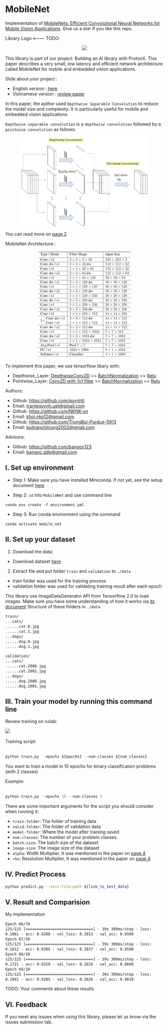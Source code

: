# MobileNet 
Implementation of [MobileNets: Efficient Convolutional Neural Networks for Mobile Vision Applications](https://arxiv.org/abs/1704.04861). Give us a star if you like this repo.

Library Logo <--- TODO:

<p align="center">
    <img src='https://storage.googleapis.com/protonx-cloud-storage/transformer/protonx-transf.png' width=200 class="center">
</p>

This library is part of our project: Building an AI library with ProtonX. This paper describes a very small, low latency and efficient network architecture called MobileNet for mobile and embedded vision applications.

Slide about your project : 
+ English version : <a href="https://towardsdatascience.com/review-mobilenetv1-depthwise-separable-convolution-light-weight-model-a382df364b69">here</a>
+ Vietnamese version : <a href="https://docs.google.com/document/d/1mA3SaEipchu4OIyhdOe_IbeDHuhqfOlrHLj-OL7LiAI/edit">review paper</a>


In this paper, the author used `Depthwise Separable Convolution` to reduce the model size and complexity. It is particularly useful for mobile and embedded vision applications

`Depthwise separable convolution` is a `depthwise convolution` followed by a `pointwise convolution` as follows:
<p align="center">
    <img src='figures/DepthwiseSeparableConvolution.png' width=400 class="center">
</p>

You can read more on [page 2](https://arxiv.org/pdf/1704.04861.pdf)

MobileNet Architecture :


<p align="center">
    <img src='figures/architecture.png' width=300 class="center">
</p>

To implement this paper, we use tensorflow libary with:
- Depthwise_Layer: [DepthwiseConv2D](https://www.tensorflow.org/api_docs/python/tf/keras/layers/DepthwiseConv2D) >> [BatchNormalization](https://keras.io/api/layers/normalization_layers/batch_normalization/) >> [Relu](https://keras.io/api/layers/activations/#relu-function)
- Pointwise_Layer: [Conv2D with 1x1 filter](https://www.tensorflow.org/api_docs/python/tf/keras/layers/Conv2D) >> [BatchNormalization](https://keras.io/api/layers/normalization_layers/batch_normalization/) >> [Relu](https://keras.io/api/layers/activations/#relu-function)


Authors:
- Github: https://github.com/quynhtl 
- Email: tranlequynh.uet@gmail.com 
- Github: https://github.com/NKNK-vn 
- Email: khoi.nkn12@gmail.com
- Github: https://github.com/TrungBui-Purdue-5913
- Email: buitranchitrung2002@gmail.com

Advisors:
- Github: https://github.com/bangoc123
- Email: bangoc.gdg@gmail.com

## I.  Set up environment
- Step 1: Make sure you have installed Miniconda. If not yet, see the setup document <a href="https://docs.conda.io/en/latest/miniconda.html">here</a>


- Step 2: `cd` into `MobileNet` and use command line
```
conda env create -f environment.yml
```

- Step 3: Run conda environment using the command

```
conda activate mobile_net
``` 

## II.  Set up your dataset

<!-- - Guide user how to download your data and set the data pipeline  -->
1. Download the data:
- Download dataset [here](https://storage.googleapis.com/mledu-datasets/cats_and_dogs_filtered.zip)
2. Extract file and put folder ```train``` and ```validation``` to ```./data``` 
- train folder was used for the training process
- validation folder was used for validating training result after each epoch

This library use ImageDataGenerator API from Tensorflow 2.0 to load images. Make sure you have some understanding of how it works via [its document](https://keras.io/api/preprocessing/image/)
Structure of these folders in ```./data```

```
train/
...cats/
......cat.0.jpg
......cat.1.jpg
...dogs/
......dog.0.jpg
......dog.1.jpg
```

```
validation/
...cats/
......cat.2000.jpg
......cat.2001.jpg
...dogs/
......dog.2000.jpg
......dog.2001.jpg
```

<!-- - References: [NLP](https://github.com/bangoc123/transformer) and [CV](https://github.com/bangoc123/mlp-mixer) -->



## III. Train your model by running this command line

Review training on colab:

<a href="https://colab.research.google.com/drive/1j3eh-GVhLIIHZ6HsT1jg56K9U1P_BiTh?usp=sharing"><img src="https://storage.googleapis.com/protonx-cloud-storage/colab_favicon_256px.png" width=80> </a>


Training script:


```python

python train.py --epochs ${epochs} --num-classes ${num_classes} 

```
You want to train a model in 10 epochs for binary classification problems (with 2 classes)



Example:

```python

python train.py --epochs 10 --num-classes 2 

``` 

There are some important arguments for the script you should consider when running it:

- `train-folder`: The folder of training data
- `valid-folder`: The folder of validation data
- `model-folder`: Where the model after training saved
- `num-classes`: The number of your problem classes.
- `batch-size`: The batch size of the dataset
- `image-size`: The image size of the dataset
- `alpha`: Width Multiplier. It was mentioned in the paper on [page 4](https://arxiv.org/pdf/1704.04861.pdf)
- `rho`: Resolution Multiplier, It was mentioned in the paper on [page 4](https://arxiv.org/pdf/1704.04861.pdf)
## IV. Predict Process

```bash
python predict.py --test-file-path ${link_to_test_data}
```

## V. Result and Comparision


My implementation
```
Epoch 66/70
125/125 [==============================] - 39s 309ms/step - loss: 0.1861 - acc: 0.9280 - val_loss: 0.3813 - val_acc: 0.8500
Epoch 67/10
125/125 [==============================] - 39s 309ms/step - loss: 0.1812 - acc: 0.9305 - val_loss: 0.3837 - val_acc: 0.8590
Epoch 68/10
125/125 [==============================] - 39s 309ms/step - loss: 0.1721 - acc: 0.9320 - val_loss: 0.3816 - val_acc: 0.8600
Epoch 69/10
125/125 [==============================] - 39s 309ms/step - loss: 0.1841 - acc: 0.9285 - val_loss: 0.3826 - val_acc: 0.8610

```

<!-- **FIXME**

Other architecture

```
Epoch 6/10
391/391 [==============================] - 115s 292ms/step - loss: 0.1999 - acc: 0.9277 - val_loss: 0.4719 - val_acc: 0.8130
Epoch 7/10
391/391 [==============================] - 114s 291ms/step - loss: 0.1526 - acc: 0.9494 - val_loss: 0.5224 - val_acc: 0.8318
Epoch 8/10
391/391 [==============================] - 115s 293ms/step - loss: 0.1441 - acc: 0.9513 - val_loss: 0.5811 - val_acc: 0.7875
``` -->

TODO:
Your comments about these results 


<!-- ## VI. Running Test

When you want to modify the model, you need to run the test to make sure your change does not affect the whole system.

In the `./folder-name` **(FIXME)** folder please run:

```bash
pytest
``` -->
## VI. Feedback
If you meet any issues when using this library, please let us know via the issues submission tab.


